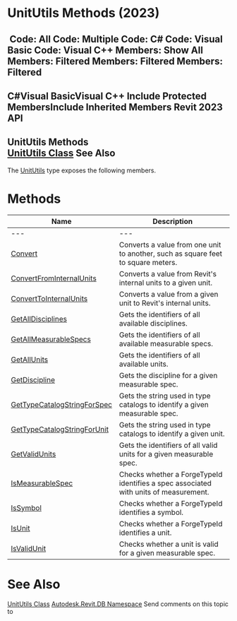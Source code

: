 # UnitUtils Methods (2023)

﻿
 Code: All Code: Multiple Code: C# Code: Visual Basic Code: Visual C++  Members: Show All Members: Filtered Members: Filtered Members: Filtered   
---  
C#Visual BasicVisual C++
Include Protected MembersInclude Inherited Members
Revit 2023 API  
---  
UnitUtils Methods  
[UnitUtils Class](128dd879-fea8-5d7b-1eb2-d64f87753990.md "UnitUtils Class") See Also  
---  
The [UnitUtils](128dd879-fea8-5d7b-1eb2-d64f87753990.md "UnitUtils Class") type exposes the following members.
# Methods
| Name | Description |
| --- | --- |
| --- | --- | --- |
| [Convert](0573dcde-4f6d-4e4d-9d39-11fd61806a75.md "Convert Method") | Converts a value from one unit to another, such as square feet to square meters. |
| [ConvertFromInternalUnits](60c6aac3-8306-c56e-b62f-b7011b9ad7b6.md "ConvertFromInternalUnits Method") | Converts a value from Revit's internal units to a given unit. |
| [ConvertToInternalUnits](b5e8d065-d274-62f8-7b5d-89722f7c44f3.md "ConvertToInternalUnits Method") | Converts a value from a given unit to Revit's internal units. |
| [GetAllDisciplines](5b80ebe4-b085-5851-b412-0ad1dd5025bf.md "GetAllDisciplines Method") | Gets the identifiers of all available disciplines. |
| [GetAllMeasurableSpecs](3acc20f9-40cd-d2d0-cb84-6b47d2140a14.md "GetAllMeasurableSpecs Method") | Gets the identifiers of all available measurable specs. |
| [GetAllUnits](4f31ee9d-8e33-a12a-14b3-cc565dd77d45.md "GetAllUnits Method") | Gets the identifiers of all available units. |
| [GetDiscipline](77c58c44-0d8d-c10f-b6e7-2be9a25bbb1e.md "GetDiscipline Method") | Gets the discipline for a given measurable spec. |
| [GetTypeCatalogStringForSpec](734489b8-00fa-c522-daf9-a9a00063aa37.md "GetTypeCatalogStringForSpec Method") | Gets the string used in type catalogs to identify a given measurable spec. |
| [GetTypeCatalogStringForUnit](d97c331b-2aca-3d09-48ed-d22c2281e595.md "GetTypeCatalogStringForUnit Method") | Gets the string used in type catalogs to identify a given unit. |
| [GetValidUnits](5e7af690-b8cc-3576-c09d-6e7a8e1fdfd1.md "GetValidUnits Method") | Gets the identifiers of all valid units for a given measurable spec. |
| [IsMeasurableSpec](4c3009eb-fd4e-18a3-cc0b-58a3883d6143.md "IsMeasurableSpec Method") | Checks whether a ForgeTypeId identifies a spec associated with units of measurement. |
| [IsSymbol](c3c2814f-2634-9321-5bf1-193b392367d1.md "IsSymbol Method") | Checks whether a ForgeTypeId identifies a symbol. |
| [IsUnit](da854415-776c-ecf2-6d18-22d343fb5ebc.md "IsUnit Method") | Checks whether a ForgeTypeId identifies a unit. |
| [IsValidUnit](011d8e94-17c5-e29c-2642-b137b9c6894d.md "IsValidUnit Method") | Checks whether a unit is valid for a given measurable spec. |

# See Also
[UnitUtils Class](128dd879-fea8-5d7b-1eb2-d64f87753990.md "UnitUtils Class")
[Autodesk.Revit.DB Namespace](87546ba7-461b-c646-cbb1-2cb8f5bff8b2.md "Autodesk.Revit.DB Namespace")
Send comments on this topic to 